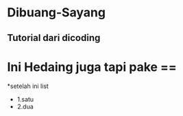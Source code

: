 # Dibuang-Sayang 
Tutorial dari dicoding
--
Ini Hedaing juga tapi pake ==
==
*setelah ini list
- 1.satu
- 2.dua

